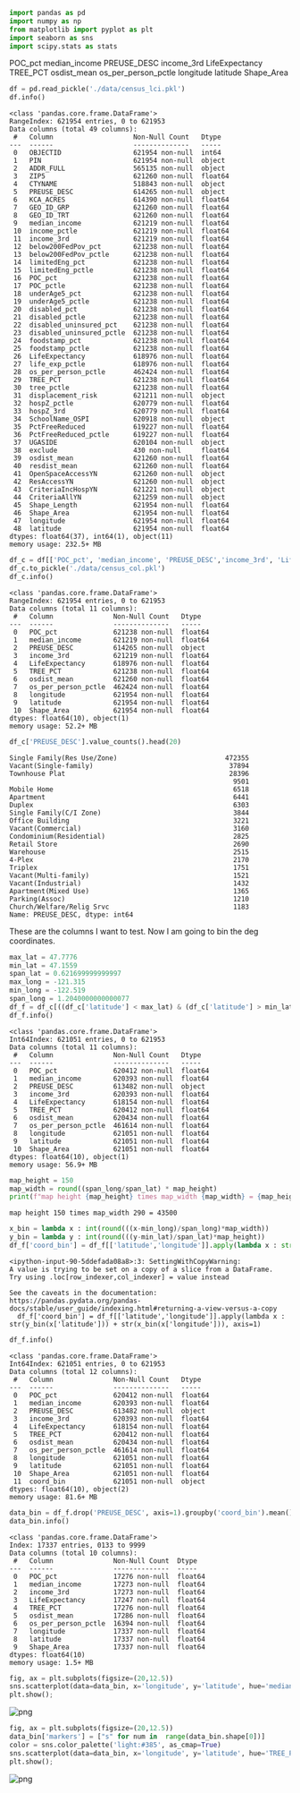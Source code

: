 ```python
import pandas as pd
import numpy as np
from matplotlib import pyplot as plt
import seaborn as sns
import scipy.stats as stats
```

POC_pct
median_income
PREUSE_DESC
income_3rd
LifeExpectancy
TREE_PCT
osdist_mean
os_per_person_pctle
longitude
latitude
Shape_Area


```python
df = pd.read_pickle('./data/census_lci.pkl')
df.info()
```

    <class 'pandas.core.frame.DataFrame'>
    RangeIndex: 621954 entries, 0 to 621953
    Data columns (total 49 columns):
     #   Column                    Non-Null Count   Dtype  
    ---  ------                    --------------   -----  
     0   OBJECTID                  621954 non-null  int64  
     1   PIN                       621954 non-null  object 
     2   ADDR_FULL                 565135 non-null  object 
     3   ZIP5                      621260 non-null  float64
     4   CTYNAME                   518843 non-null  object 
     5   PREUSE_DESC               614265 non-null  object 
     6   KCA_ACRES                 614390 non-null  float64
     7   GEO_ID_GRP                621260 non-null  float64
     8   GEO_ID_TRT                621260 non-null  float64
     9   median_income             621219 non-null  float64
     10  income_pctle              621219 non-null  float64
     11  income_3rd                621219 non-null  float64
     12  below200FedPov_pct        621238 non-null  float64
     13  below200FedPov_pctle      621238 non-null  float64
     14  limitedEng_pct            621238 non-null  float64
     15  limitedEng_pctle          621238 non-null  float64
     16  POC_pct                   621238 non-null  float64
     17  POC_pctle                 621238 non-null  float64
     18  underAge5_pct             621238 non-null  float64
     19  underAge5_pctle           621238 non-null  float64
     20  disabled_pct              621238 non-null  float64
     21  disabled_pctle            621238 non-null  float64
     22  disabled_uninsured_pct    621238 non-null  float64
     23  disabled_uninsured_pctle  621238 non-null  float64
     24  foodstamp_pct             621238 non-null  float64
     25  foodstamp_pctle           621238 non-null  float64
     26  LifeExpectancy            618976 non-null  float64
     27  life_exp_pctle            618976 non-null  float64
     28  os_per_person_pctle       462424 non-null  float64
     29  TREE_PCT                  621238 non-null  float64
     30  tree_pctle                621238 non-null  float64
     31  displacement_risk         621211 non-null  object 
     32  hospZ_pctle               620779 non-null  float64
     33  hospZ_3rd                 620779 non-null  float64
     34  SchoolName_OSPI           620918 non-null  object 
     35  PctFreeReduced            619227 non-null  float64
     36  PctFreeReduced_pctle      619227 non-null  float64
     37  UGASIDE                   620104 non-null  object 
     38  exclude                   430 non-null     float64
     39  osdist_mean               621260 non-null  float64
     40  resdist_mean              621260 non-null  float64
     41  OpenSpaceAccessYN         621260 non-null  object 
     42  ResAccessYN               621260 non-null  object 
     43  CriteriaIncHospYN         621221 non-null  object 
     44  CriteriaAllYN             621259 non-null  object 
     45  Shape_Length              621954 non-null  float64
     46  Shape_Area                621954 non-null  float64
     47  longitude                 621954 non-null  float64
     48  latitude                  621954 non-null  float64
    dtypes: float64(37), int64(1), object(11)
    memory usage: 232.5+ MB
    


```python
df_c = df[['POC_pct', 'median_income', 'PREUSE_DESC','income_3rd', 'LifeExpectancy', 'TREE_PCT', 'osdist_mean', 'os_per_person_pctle', 'longitude', 'latitude', 'Shape_Area']]
df_c.to_pickle('./data/census_col.pkl')
df_c.info()
```

    <class 'pandas.core.frame.DataFrame'>
    RangeIndex: 621954 entries, 0 to 621953
    Data columns (total 11 columns):
     #   Column               Non-Null Count   Dtype  
    ---  ------               --------------   -----  
     0   POC_pct              621238 non-null  float64
     1   median_income        621219 non-null  float64
     2   PREUSE_DESC          614265 non-null  object 
     3   income_3rd           621219 non-null  float64
     4   LifeExpectancy       618976 non-null  float64
     5   TREE_PCT             621238 non-null  float64
     6   osdist_mean          621260 non-null  float64
     7   os_per_person_pctle  462424 non-null  float64
     8   longitude            621954 non-null  float64
     9   latitude             621954 non-null  float64
     10  Shape_Area           621954 non-null  float64
    dtypes: float64(10), object(1)
    memory usage: 52.2+ MB
    


```python
df_c['PREUSE_DESC'].value_counts().head(20)
```




    Single Family(Res Use/Zone)                           472355
    Vacant(Single-family)                                  37894
    Townhouse Plat                                         28396
                                                            9501
    Mobile Home                                             6518
    Apartment                                               6441
    Duplex                                                  6303
    Single Family(C/I Zone)                                 3844
    Office Building                                         3221
    Vacant(Commercial)                                      3160
    Condominium(Residential)                                2825
    Retail Store                                            2690
    Warehouse                                               2515
    4-Plex                                                  2170
    Triplex                                                 1751
    Vacant(Multi-family)                                    1521
    Vacant(Industrial)                                      1432
    Apartment(Mixed Use)                                    1365
    Parking(Assoc)                                          1210
    Church/Welfare/Relig Srvc                               1183
    Name: PREUSE_DESC, dtype: int64



These are the columns I want to test. Now I am going to bin the deg coordinates.


```python
max_lat = 47.7776
min_lat = 47.1559
span_lat = 0.621699999999997
max_long = -121.315
min_long = -122.519
span_long = 1.2040000000000077
df_f = df_c[((df_c['latitude'] < max_lat) & (df_c['latitude'] > min_lat)) & ((df_c['longitude'] < max_long) & (df_c['longitude'] > min_long))]
df_f.info()
```

    <class 'pandas.core.frame.DataFrame'>
    Int64Index: 621051 entries, 0 to 621953
    Data columns (total 11 columns):
     #   Column               Non-Null Count   Dtype  
    ---  ------               --------------   -----  
     0   POC_pct              620412 non-null  float64
     1   median_income        620393 non-null  float64
     2   PREUSE_DESC          613482 non-null  object 
     3   income_3rd           620393 non-null  float64
     4   LifeExpectancy       618154 non-null  float64
     5   TREE_PCT             620412 non-null  float64
     6   osdist_mean          620434 non-null  float64
     7   os_per_person_pctle  461614 non-null  float64
     8   longitude            621051 non-null  float64
     9   latitude             621051 non-null  float64
     10  Shape_Area           621051 non-null  float64
    dtypes: float64(10), object(1)
    memory usage: 56.9+ MB
    


```python
map_height = 150 
map_width = round((span_long/span_lat) * map_height)
print(f"map height {map_height} times map_width {map_width} = {map_height * map_width}")
```

    map height 150 times map_width 290 = 43500
    


```python
x_bin = lambda x : int(round(((x-min_long)/span_long)*map_width))
y_bin = lambda y : int(round(((y-min_lat)/span_lat)*map_height))
df_f['coord_bin'] = df_f[['latitude','longitude']].apply(lambda x : str(y_bin(x['latitude'])) + str(x_bin(x['longitude'])), axis=1)
```

    <ipython-input-90-5ddefada08a8>:3: SettingWithCopyWarning: 
    A value is trying to be set on a copy of a slice from a DataFrame.
    Try using .loc[row_indexer,col_indexer] = value instead
    
    See the caveats in the documentation: https://pandas.pydata.org/pandas-docs/stable/user_guide/indexing.html#returning-a-view-versus-a-copy
      df_f['coord_bin'] = df_f[['latitude','longitude']].apply(lambda x : str(y_bin(x['latitude'])) + str(x_bin(x['longitude'])), axis=1)
    


```python
df_f.info()
```

    <class 'pandas.core.frame.DataFrame'>
    Int64Index: 621051 entries, 0 to 621953
    Data columns (total 12 columns):
     #   Column               Non-Null Count   Dtype  
    ---  ------               --------------   -----  
     0   POC_pct              620412 non-null  float64
     1   median_income        620393 non-null  float64
     2   PREUSE_DESC          613482 non-null  object 
     3   income_3rd           620393 non-null  float64
     4   LifeExpectancy       618154 non-null  float64
     5   TREE_PCT             620412 non-null  float64
     6   osdist_mean          620434 non-null  float64
     7   os_per_person_pctle  461614 non-null  float64
     8   longitude            621051 non-null  float64
     9   latitude             621051 non-null  float64
     10  Shape_Area           621051 non-null  float64
     11  coord_bin            621051 non-null  object 
    dtypes: float64(10), object(2)
    memory usage: 81.6+ MB
    


```python
data_bin = df_f.drop('PREUSE_DESC', axis=1).groupby('coord_bin').mean()
data_bin.info()
```

    <class 'pandas.core.frame.DataFrame'>
    Index: 17337 entries, 0133 to 9999
    Data columns (total 10 columns):
     #   Column               Non-Null Count  Dtype  
    ---  ------               --------------  -----  
     0   POC_pct              17276 non-null  float64
     1   median_income        17273 non-null  float64
     2   income_3rd           17273 non-null  float64
     3   LifeExpectancy       17247 non-null  float64
     4   TREE_PCT             17276 non-null  float64
     5   osdist_mean          17286 non-null  float64
     6   os_per_person_pctle  16394 non-null  float64
     7   longitude            17337 non-null  float64
     8   latitude             17337 non-null  float64
     9   Shape_Area           17337 non-null  float64
    dtypes: float64(10)
    memory usage: 1.5+ MB
    


```python
fig, ax = plt.subplots(figsize=(20,12.5))
sns.scatterplot(data=data_bin, x='longitude', y='latitude', hue='median_income', markers='markers', s=65, alpha=.3)
plt.show();
```


![png](output_11_0.png)



```python
fig, ax = plt.subplots(figsize=(20,12.5))
data_bin['markers'] = ["s" for num in  range(data_bin.shape[0])]
color = sns.color_palette('light:#385', as_cmap=True)
sns.scatterplot(data=data_bin, x='longitude', y='latitude', hue='TREE_PCT', markers='markers', s=65, alpha=.3, palette=color)
plt.show();
```


![png](output_12_0.png)

